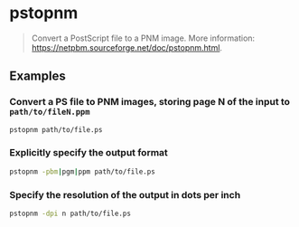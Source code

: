 # pstopnm

> Convert a PostScript file to a PNM image. More information: <https://netpbm.sourceforge.net/doc/pstopnm.html>.

## Examples

### Convert a PS file to PNM images, storing page N of the input to `path/to/fileN.ppm`

```bash
pstopnm path/to/file.ps
```

### Explicitly specify the output format

```bash
pstopnm -pbm|pgm|ppm path/to/file.ps
```

### Specify the resolution of the output in dots per inch

```bash
pstopnm -dpi n path/to/file.ps
```

